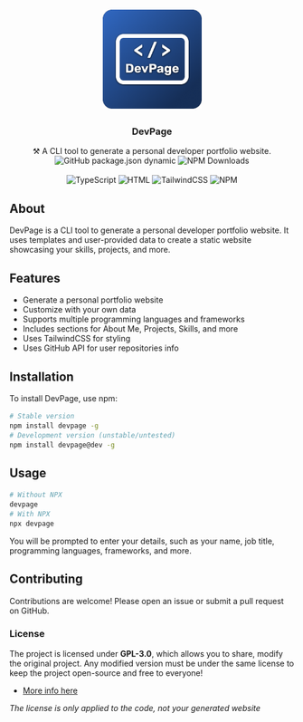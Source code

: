 <h1 align="center"><img src=".github/img/devpage.png" width=175px></h1>

<h3 align="center">DevPage</h3>
<p align="center">
   ⚒️ A CLI tool to generate a personal developer portfolio website.
  <br>
  <img alt="GitHub package.json dynamic" src="https://img.shields.io/github/package-json/version/daneedev/DevPage">
  <img alt="NPM Downloads" src="https://img.shields.io/npm/dm/devpage">
  <br>
  <br>
  <img alt="TypeScript" src="https://img.shields.io/badge/TypeScript-3178C6?logo=typescript&logoColor=fff">
  <img alt="HTML" src="https://img.shields.io/badge/HTML-%23E34F26.svg?logo=html5&logoColor=white">
  <img alt="TailwindCSS" src="https://img.shields.io/badge/Tailwind%20CSS-%2338B2AC.svg?logo=tailwind-css&logoColor=white">
  <img alt="NPM" src="https://img.shields.io/badge/npm-CB3837?logo=npm&logoColor=fff">
</p>

## About
DevPage is a CLI tool to generate a personal developer portfolio website. It uses templates and user-provided data to create a static website showcasing your skills, projects, and more.

## Features
- Generate a personal portfolio website
- Customize with your own data
- Supports multiple programming languages and frameworks
- Includes sections for About Me, Projects, Skills, and more
- Uses TailwindCSS for styling
- Uses GitHub API for user repositories info

## Installation
To install DevPage, use npm:

```bash
# Stable version
npm install devpage -g
# Development version (unstable/untested)
npm install devpage@dev -g
```

## Usage
```bash
# Without NPX
devpage
# With NPX
npx devpage
```
You will be prompted to enter your details, such as your name, job title, programming languages, frameworks, and more.

## Contributing
Contributions are welcome! Please open an issue or submit a pull request on GitHub.

### License
The project is licensed under **GPL-3.0**, which allows you to share, modify the original project. Any modified version must be under the same license to keep the project open-source and free to everyone! 
- [More info here](https://www.gnu.org/licenses/gpl-3.0.html)

*The license is only applied to the code, not your generated website*
